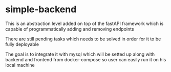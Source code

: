 # simple-backend

This is an abstraction level added on top of the fastAPI framework which is capable of programmatically adding and removing endpoints

There are still pending tasks which needs to be solved in order for it to be fully deployable

The goal is to integrate it with mysql which will be setted up along with backend and frontend from docker-compose so user can easily run it on his local machine
